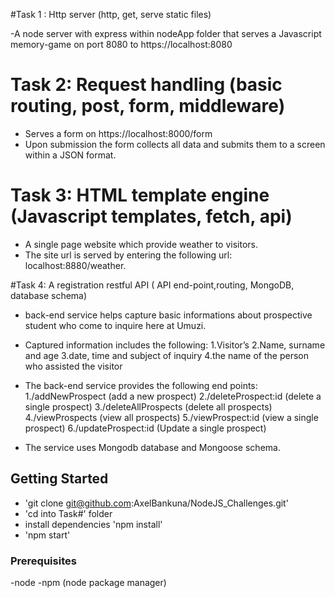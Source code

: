 #Task 1 : Http server (http, get, serve static files)

-A node server with express within nodeApp folder that serves a Javascript memory-game on port 8080 to https://localhost:8080


# Task 2: Request handling (basic routing, post, form, middleware)

- Serves a form on https://localhost:8000/form
- Upon submission the form collects all data and submits them to a screen within a JSON format.


# Task 3: HTML template engine (Javascript templates, fetch, api)

- A single page website which provide weather to visitors.
- The site url is served by entering the following url: localhost:8880/weather.


#Task 4: A registration restful API ( API end-point,routing, MongoDB, database schema)

- back-end service helps capture basic informations about prospective student who come to inquire here at Umuzi.

- Captured information includes the following:
	1.Visitor’s 
	2.Name, surname and age
	3.date, time and subject of inquiry
	4.the name of the person who assisted the visitor

- The back-end service provides the following end points:
	1./addNewProspect (add a new prospect)
	2./deleteProspect:id (delete a single prospect)
	3./deleteAllProspects (delete all prospects)
	4./viewProspects (view all prospects)
	5./viewProspect:id (view a single prospect)
	6./updateProspect:id (Update a single prospect)

- The service uses Mongodb database and Mongoose schema.


## Getting Started
- 'git clone git@github.com:AxelBankuna/NodeJS_Challenges.git'
- 'cd into Task#' folder
- install dependencies 'npm install'
- 'npm start'

### Prerequisites
-node
-npm (node package manager)
